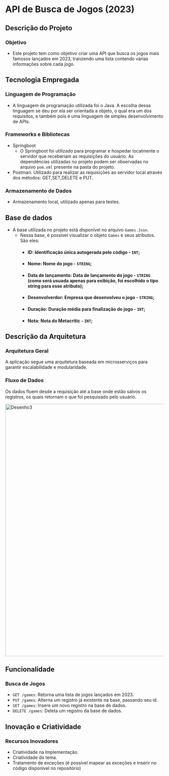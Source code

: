 # API de Busca de Jogos (2023)

## Descrição do Projeto

### Objetivo
- Este projeto tem como objetivo criar uma API que busca os jogos mais famosos lançados em 2023, tranzendo uma lista contendo várias informações sobre cada jogo.

## Tecnologia Empregada

### Linguagem de Programação
- A linguagem de programação utilizada foi o Java. A escolha dessa linguagem se deu por ela ser orientada a objeto, o qual era um dos requisitos, e também pois é uma linguagem de simples desenvolvimento de APIs.

### Frameworks e Bibliotecas
- Springboot 
  - O Springboot foi utilizado para programar e hospedar localmente o servidor que receberiam as requisições do usuário. As dependências utilizadas no projeto podem ser observadas no arquivo `pom.xml` presente na pasta do projeto.
- Postman: Utilizado para realizar as requisições ao servidor local através dos métodos: GET,SET,DELETE e PUT.

### Armazenamento de Dados
- Armazenamento local, utilizado apenas para testes.

## Base de dados
- A base utilizada no projeto está disponível no arquivo `Games.Json`.
  - Nessa base, é possível visualizar o objeto `Games` e seus atributos. São eles:
    - #### ID: Identificação única autogerada pelo código - `INT`;
    - #### Nome: Nome do jogo - `STRING`;
    - #### Data de lançamento: Data de lançamento do jogo - `STRING` (como será usuada apenas para exibição, foi escolhido o tipo string para esse atributo);
    - #### Desenvolverdor: Empresa que desenvolveu o jogo - `STRING`;
    - #### Duração: Duração média para finalização do jogo - `INT`;
    - #### Nota: Nota do Metacritic - `INT`;

## Descrição da Arquitetura

### Arquitetura Geral
A aplicação segue uma arquitetura baseada em microsserviços para garantir escalabilidade e modularidade.

### Fluxo de Dados
Os dados fluem desde a requisição até a base onde estão salvos os registros, os quais retornam o que foi pesquisado pelo usuário.

<img width="799" alt="Desenho3" src="https://github.com/hendo007/Projeto-3-POO/assets/82677913/d191a138-9688-4ae9-97fc-d39e56808a70">

## Funcionalidade

### Busca de Jogos
- `GET /games`: Retorna uma lista de jogos lançados em 2023.
- `PUT /games`: Alterna um registro já existente na base, passando seu id.
- `SET /games`: Insere um novo registro na base de dados.
- `DELETE /games`: Deleta um registro da base de dados.
  
## Inovação e Criatividade

### Recursos Inovadores

- Criatividade na Implementação.
- Criatividade do tema.
- Tratamento de exceções (é possível mapear as exceções e inserir no código disponível no repositório)

